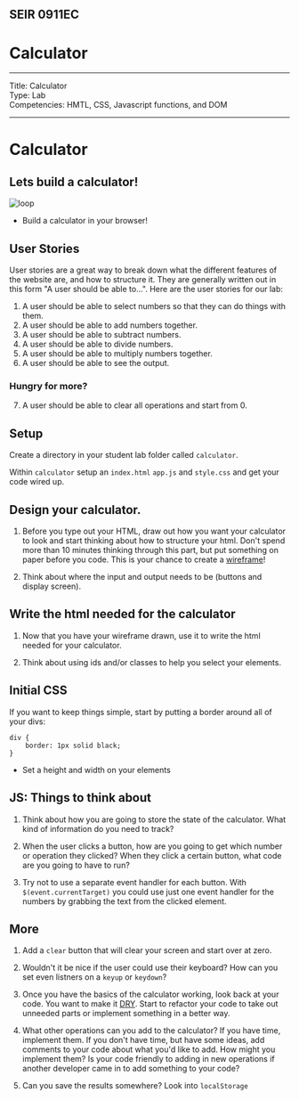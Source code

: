 ## SEIR 0911EC

# Calculator

---
Title: Calculator <br>
Type: Lab <br>
Competencies: HMTL, CSS, Javascript functions, and DOM<br>

---

# Calculator

## Lets build a calculator!
![loop](https://i.imgur.com/LxaKMCj.png)

- Build a calculator in your browser!

## User Stories

User stories are a great way to break down what the different features of the website are, and how to structure it. They are generally written out in this form "A user should be able to...". Here are the user stories for our lab:

1. A user should be able to select numbers so that they can do things with them.
2. A user should be able to add numbers together.
3. A user should be able to subtract numbers.
4. A user should be able to divide numbers.
5. A user should be able to multiply numbers together.
6. A user should be able to see the output.

### Hungry for more?

7. A user should be able to clear all operations and start from 0.


## Setup

Create a directory in your student lab folder called `calculator`.

Within `calculator` setup an `index.html` `app.js` and `style.css` and get your code wired up.



## Design your calculator.

1. Before you type out your HTML, draw out how you want your calculator to look and start thinking about how to structure your html. Don't spend more than 10 minutes thinking through this part, but put something on paper before you code. This is your chance to create a [wireframe](http://www.creativebloq.com/web-design/jargon-wireframes-mockups-prototypes-51514898)!

2. Think about where the input and output needs to be (buttons and display screen).

## Write the html needed for the calculator

1. Now that you have your wireframe drawn, use it to write the html needed for your calculator.

2. Think about using ids and/or classes to help you select your elements.


## Initial CSS

If you want to keep things simple, start by putting a border around all of your divs:

```
div {
    border: 1px solid black;
}
```

- Set a height and width on your elements


## JS: Things to think about

1. Think about how you are going to store the state of the calculator. What kind of information do you need to track?

2. When the user clicks a button, how are you going to get which number or operation they clicked? When they click a certain button, what code are you going to have to run?

3. Try not to use a separate event handler for each button. With `$(event.currentTarget)` you could use just one event handler for the numbers by grabbing the text from the clicked element.


## More

1. Add a `clear` button that will clear your screen and start over at zero.

2. Wouldn't it be nice if the user could use their keyboard? How can you set even listners on a `keyup` or `keydown`?

3. Once you have the basics of the calculator working, look back at your code. You want to make it [DRY](https://en.wikipedia.org/wiki/Don%27t_repeat_yourself).  Start to refactor your code to take out unneeded parts or implement something in a better way.

4. What other operations can you add to the calculator? If you have time, implement them. If you don't have time, but have some ideas, add comments to your code about what you'd like to add. How might you implement them? Is your code friendly to adding in new operations if another developer came in to add something to your code?

5. Can you save the results somewhere? Look into `localStorage`
